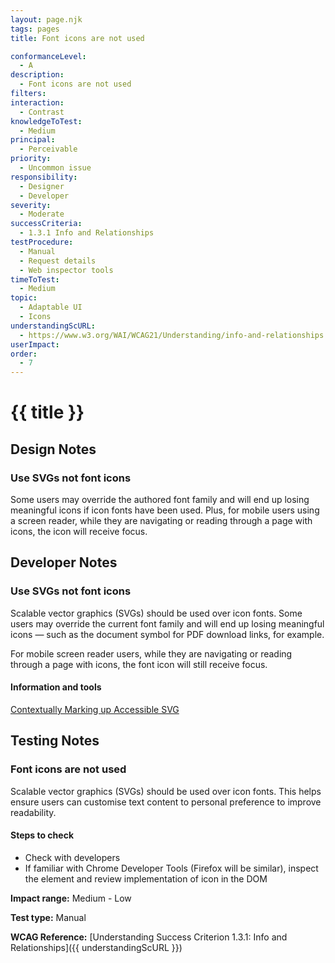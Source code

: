 ```yaml
---
layout: page.njk
tags: pages
title: Font icons are not used

conformanceLevel:
  - A
description:
  - Font icons are not used
filters:
interaction:
  - Contrast
knowledgeToTest:
  - Medium
principal:
  - Perceivable
priority:
  - Uncommon issue
responsibility:
  - Designer
  - Developer
severity:
  - Moderate
successCriteria:
  - 1.3.1 Info and Relationships
testProcedure:
  - Manual
  - Request details
  - Web inspector tools
timeToTest:
  - Medium
topic:
  - Adaptable UI
  - Icons
understandingScURL:
  - https://www.w3.org/WAI/WCAG21/Understanding/info-and-relationships.html
userImpact:
order:
  - 7
---
```


# {{ title }}

## Design Notes

### Use SVGs not font icons

Some users may override the authored font family and will end up losing meaningful icons if icon fonts have been used. Plus, for mobile users using a screen reader, while they are navigating or reading through a page with icons, the icon will receive focus.

## Developer Notes

### Use SVGs not font icons

Scalable vector graphics (SVGs) should be used over icon fonts. Some users may override the current font family and will end up losing meaningful icons — such as the document symbol for PDF download links, for example.

For mobile screen reader users, while they are navigating or reading through a page with icons, the font icon will still receive focus.

#### Information and tools

[Contextually Marking up Accessible SVG](https://www.scottohara.me/blog/2019/05/22/contextual-images-svgs-and-a11y.html)

## Testing Notes

### Font icons are not used

Scalable vector graphics (SVGs) should be used over icon fonts. This helps ensure users can customise text content to personal preference to improve readability.

#### Steps to check

- Check with developers
- If familiar with Chrome Developer Tools (Firefox will be similar), inspect the element and review implementation of icon in the DOM

**Impact range:** Medium - Low

**Test type:** Manual

**WCAG Reference:** [Understanding Success Criterion 1.3.1: Info and Relationships]({{ understandingScURL }})
